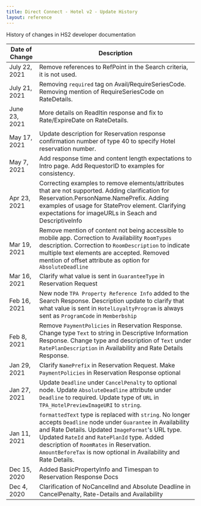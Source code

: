 ```yaml
---
title: Direct Connect - Hotel v2 - Update History
layout: reference
---
```


History of changes in HS2 developer documentation

|Date of Change|Description|
|--------------|------------|
|July 22, 2021|Remove references to RefPoint in the Search criteria, it is not used.|
|July 21, 2021|Removing `required` tag on Avail/RequireSeriesCode. Removing mention of RequireSeriesCode on RateDetails.|
|June 23, 2021|More details on ReadItin response and fix to Rate/ExpireDate on RateDetails.|
|May 17, 2021|Update description for Reservation response confirmation number of type 40 to specify Hotel reservation number.|
|May 7, 2021| Add response time and content length expectations to Intro page. Add RequestorID to examples for consistency.|
|Apr 23, 2021| Correcting examples to remove elements/attributes that are not supported. Adding clarification for Reservation.PersonName.NamePrefix. Adding examples of usage for StateProv element. Clarifying expectations for imageURLs in Seach and DescriptiveInfo |
|Mar 19, 2021| Remove mention of content not being accessible to mobile app. Correction to Availability `RoomTypes` description. Correction to `RoomDescription` to indicate multiple text elements are accepted. Removed mention of offset attribute as option for `AbsoluteDeadline`|
|Mar 16, 2021| Clarify what value is sent in `GuaranteeType` in Reservation Request|
|Feb 16, 2021| New node `TPA Property Reference Info` added to the Search Response. Description update to clarify that what value is sent in `HotelLoyaltyProgram` is always sent as `ProgramCode` in `Memberbship`|
|Feb 8, 2021| Remove `PaymentPolicies` in Reservation Response. Change type `Text` to string in Descriptive Information Response. Change type and description of `Text` under `RatePlanDescription` in Availability and Rate Details Response.
|Jan 29, 2021| Clarify `NamePrefix` in Reservation Request. Make `PaymentPolicies` in Reservation Response optional|
|Jan 27, 2021| Update `Deadline` under `CancelPenalty` to optional node. Update `AbsoluteDeadline` attribute under `Deadline` to required.  Update type of `URL` in `TPA_HotelPreviewImageURI` to `string`.|
|Jan 11, 2021|`formattedText` type is replaced with `string`. No longer accepts `Deadline` node under `Guarantee` in Availability and Rate Details. Updated `ImageFormat`'s URL type. Updated `RateId` and `RatePlanId` type. Added description of `RoomRates` in Reservation. `AmountBeforeTax` is now optional in Availability and Rate Details.|
|Dec 15, 2020| Added BasicPropertyInfo and Timespan to Reservation Response Docs|
|Dec 4, 2020| Clarification of NoCancelInd and Absolute Deadline in CancelPenalty, Rate-Details and Availability|

